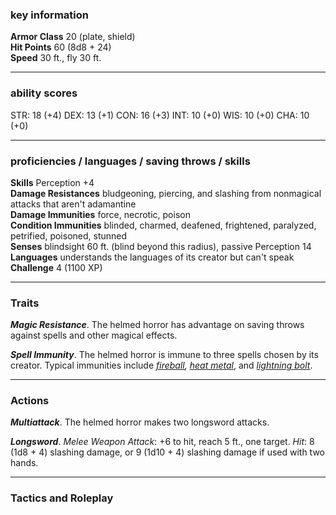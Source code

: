 ### key information

**Armor Class** 20 (plate, shield)  
**Hit Points** 60 (8d8 + 24)  
**Speed** 30 ft., fly 30 ft.

---
### ability scores

STR: 18 (+4) 
DEX: 13 (+1)
CON: 16 (+3)
INT: 10 (+0)
WIS: 10 (+0)
CHA: 10 (+0)

---
### proficiencies / languages / saving throws / skills

**Skills** Perception +4  
**Damage Resistances** bludgeoning, piercing, and slashing from nonmagical attacks that aren't adamantine  
**Damage Immunities** force, necrotic, poison  
**Condition Immunities** blinded, charmed, deafened, frightened, paralyzed, petrified, poisoned, stunned  
**Senses** blindsight 60 ft. (blind beyond this radius), passive Perception 14  
**Languages** understands the languages of its creator but can't speak  
**Challenge** 4 (1100 XP)

---
### Traits

**_Magic Resistance_**. The helmed horror has advantage on saving throws against spells and other magical effects.

**_Spell Immunity_**. The helmed horror is immune to three spells chosen by its creator. Typical immunities include _[fireball](https://www.aidedd.org/dnd/sorts.php?vo=fireball), [heat metal](https://www.aidedd.org/dnd/sorts.php?vo=heat-metal)_, and _[lightning bolt](https://www.aidedd.org/dnd/sorts.php?vo=lightning-bolt)_.

---
### Actions

**_Multiattack_**. The helmed horror makes two longsword attacks.

**_Longsword_**. _Melee Weapon Attack_: +6 to hit, reach 5 ft., one target. _Hit_: 8 (1d8 + 4) slashing damage, or 9 (1d10 + 4) slashing damage if used with two hands.

---
### Tactics and Roleplay